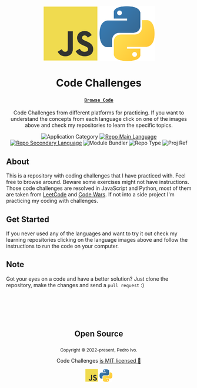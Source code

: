 <p align="center">
  <a href="https://github.com/pebueno/JavaScript"><img src="https://github.com/pebueno/JavaScript/raw/master/assets/javascript.svg" width="150" /></a>
  <a href="https://github.com/pebueno/Python"><img src="https://raw.githubusercontent.com/pebueno/Python/master/assets/python.svg" width="150" /></a>
</p>
<h1 align="center">Code Challenges</h1>
<h4 align="center"><a href="https://github.com/pebueno/CodeChallenges/blob/master/LeetCode"><code>Browse Code</code></a></h4>
<p align="center">Code Challenges from different platforms for practicing. If you want to understand the concepts from each language click on one of the images above and check my repositories to learn the specific topics.</p>
<p align="center">
  <img  src="https://img.shields.io/badge/category-beginner-orange" alt="Application Category" />
  <a href="https://github.com/pebueno/JavaScript"><img  src="https://img.shields.io/badge/language-javascript-yellow" alt="Repo Main Language" /></a>
  <a href="https://github.com/pebueno/Python"><img  src="https://img.shields.io/badge/language-python-blue"  alt="Repo Secondary Language" /></a>
  <img  src="https://img.shields.io/badge/count-4-blueviolet" alt="Module Bundler" />
  <img  src="https://img.shields.io/badge/type-project-success" alt="Repo Type" />
  <img  src="https://img.shields.io/badge/name-CodeChallenges-green" alt="Proj Ref" />
</p>

## About
This is a repository with coding challenges that I have practiced with. Feel free to browse around. Beware some exercises might not have instructions.
Those code challenges are resolved in JavaScript and Python, most of them are taken from [LeetCode](https://leetcode.com/pebueno/) and [Code Wars](https://www.codewars.com/users/pebueno). If not into a side project I'm practicing my coding with challenges. 

## Get Started
If you never used any of the languages and want to try it out check my learning repositories clicking on the language images above and follow the instructions to run the code on your computer.  

## Note
Got your eyes on a code and have a better solution? Just clone the repository, make the changes and send a `pull request` :)

<!-- ## List
<table>
   <thead>
      <tr>
         <th>Day</th>
         <th>Name</th>
         <th>URL</th>
         <th>Time/Minutes</th>
         <th>ID</th>
      </tr>
   </thead>
   <tbody>
      <tr>
         <td>001</td>
         <td>Quadrado de Pares</td>
         <td><a href="https://github.com/pebueno/CodeChallenges/blob/master/" target="_blank" rel="noopener noreferrer external">Available here</a></td>
         <td>2</td>
         <td>000</td>
      </tr>
    </tbody>
</table> -->

<br>
<br>
<br>
<br>

<h2 align="center">
  Open Source
</h2>
<p align="center">
  <sub>Copyright © 2022-present, Pedro Ivo.</sub>
</p>
<p align="center">Code Challenges <a href="https://github.com/pebueno/CodeChallenges/blob/master/LICENSE.md">is MIT licensed 💖</a></p>
<p align="center">
  <img src="https://github.com/pebueno/JavaScript/raw/master/assets/javascript.svg" width="35" />
  <img src="https://raw.githubusercontent.com/pebueno/Python/master/assets/python.svg" width="35" />
</p>